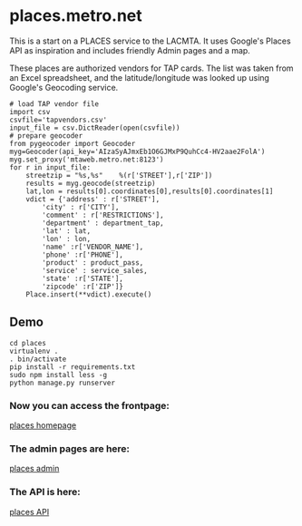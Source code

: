 # places.metro.net

This is a start on a PLACES service to the LACMTA. It uses Google's Places API as inspiration and includes friendly Admin pages and a map. 

These places are authorized vendors for TAP cards. The list was taken from an Excel spreadsheet, and the latitude/longitude was looked up using Google's Geocoding service.

	# load TAP vendor file
	import csv
	csvfile='tapvendors.csv'
	input_file = csv.DictReader(open(csvfile))
	# prepare geocoder
	from pygeocoder import Geocoder
	myg=Geocoder(api_key='AIzaSyAJmxEb1O6GJMxP9QuhCc4-HV2aae2FolA')
	myg.set_proxy('mtaweb.metro.net:8123')
	for r in input_file:
	    streetzip = "%s,%s"    %(r['STREET'],r['ZIP'])
	    results = myg.geocode(streetzip)
	    lat,lon = results[0].coordinates[0],results[0].coordinates[1]
	    vdict = {'address' : r['STREET'],
	        'city' : r['CITY'],
	        'comment' : r['RESTRICTIONS'],
	        'department' : department_tap,
	        'lat' : lat,
	        'lon' : lon,
	        'name' :r['VENDOR_NAME'],
	        'phone' :r['PHONE'],
	        'product' : product_pass,
	        'service' : service_sales,
	        'state' :r['STATE'],
	        'zipcode' :r['ZIP']}
	    Place.insert(**vdict).execute()


## Demo

	cd places
	virtualenv .
	. bin/activate
	pip install -r requirements.txt
	sudo npm install less -g
	python manage.py runserver	

### Now you can access the frontpage:

[places homepage](http://127.0.0.1:5000/)

### The admin pages are here:

[places admin](http://127.0.0.1:5000/admin/)

### The API is here:

[places API](http://127.0.0.1:5000/api/place/)

